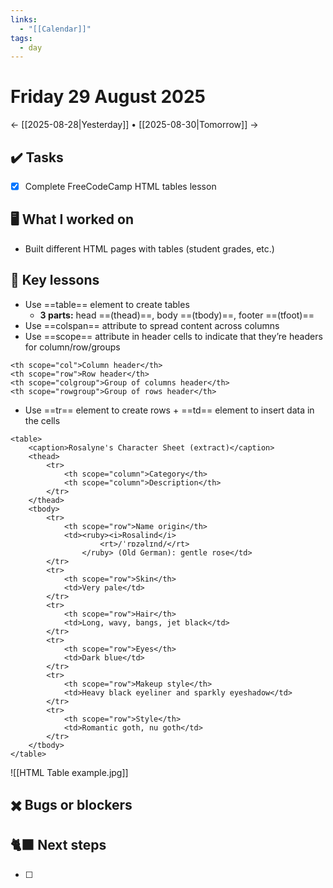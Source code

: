```yaml
---
links:
  - "[[Calendar]]"
tags:
  - day
---
```

# Friday 29 August 2025

← [[2025-08-28|Yesterday]] • [[2025-08-30|Tomorrow]] →

## ✔️ Tasks

- [x] Complete FreeCodeCamp HTML tables lesson

## 🖥️ What I worked on

- Built different HTML pages with tables (student grades, etc.)

## 📓 Key lessons

- Use ==table== element to create tables
	- **3 parts:** head ==(thead)==, body ==(tbody)==, footer ==(tfoot)==
- Use ==colspan== attribute to spread content across columns
- Use ==scope== attribute in header cells to indicate that they’re headers for column/row/groups
```
<th scope="col">Column header</th>
<th scope="row">Row header</th>
<th scope="colgroup">Group of columns header</th>
<th scope="rowgroup">Group of rows header</th>
```
- Use ==tr== element to create rows + ==td== element to insert data in the cells
```
<table>
    <caption>Rosalyne's Character Sheet (extract)</caption>
    <thead>
        <tr>
            <th scope="column">Category</th>
            <th scope="column">Description</th>
        </tr>
    </thead>
    <tbody>
        <tr>
            <th scope="row">Name origin</th>
            <td><ruby><i>Rosalind</i>
                    <rt>/ˈrɒzəlɪnd/</rt>
                </ruby> (Old German): gentle rose</td>
        </tr>
        <tr>
            <th scope="row">Skin</th>
            <td>Very pale</td>
        </tr>
        <tr>
            <th scope="row">Hair</th>
            <td>Long, wavy, bangs, jet black</td>
        </tr>
        <tr>
            <th scope="row">Eyes</th>
            <td>Dark blue</td>
        </tr>
        <tr>
            <th scope="row">Makeup style</th>
            <td>Heavy black eyeliner and sparkly eyeshadow</td>
        </tr>
        <tr>
            <th scope="row">Style</th>
            <td>Romantic goth, nu goth</td>
        </tr>
    </tbody>
</table>
```

![[HTML Table example.jpg]]

## ✖️ Bugs or blockers



## 🐈‍⬛ Next steps

- [ ] 